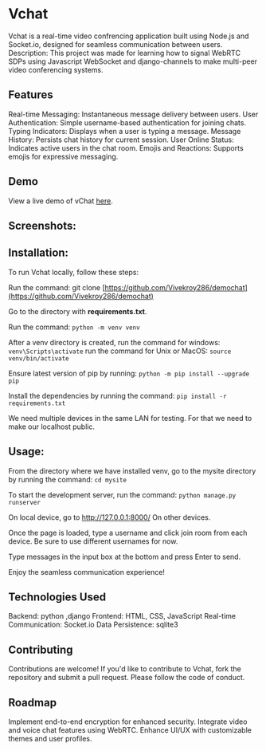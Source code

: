 # Vchat
Vchat is a real-time video confrencing application built using Node.js and Socket.io, designed for seamless communication between users.
Description: This project was made for learning how to signal WebRTC SDPs using Javascript WebSocket and django-channels to make multi-peer video conferencing systems.
## Features
Real-time Messaging: Instantaneous message delivery between users.
User Authentication: Simple username-based authentication for joining chats.
Typing Indicators: Displays when a user is typing a message.
Message History: Persists chat history for current session.
User Online Status: Indicates active users in the chat room.
Emojis and Reactions: Supports emojis for expressive messaging.
## Demo
View a live demo of vChat [here](https://vchat-990c.onrender.com).
## Screenshots:

## Installation:
To run Vchat locally, follow these steps:


Run the command: git clone [https://github.com/Vivekroy286/demochat](https://github.com/Vivekroy286/demochat)

Go to the directory with **requirements.txt**.

Run the command: 
```python -m venv venv```

After a venv directory is created, run the command for windows: 
```venv\Scripts\activate```
run the command for Unix or MacOS:
```source venv/bin/activate```

Ensure latest version of pip by running:
```python -m pip install --upgrade pip```

Install the dependencies by running the command: 
```pip install -r requirements.txt```

We need multiple devices in the same LAN for testing. For that we need to make our localhost public. 

## Usage:
From the directory where we have installed venv, go to the mysite directory by running the command: ```cd mysite```

To start the development server, run the command: ```python manage.py runserver```

On local device, go to http://127.0.0.1:8000/ On other devices.

Once the page is loaded, type a username and click join room from each device. Be sure to use different usernames for now.

Type messages in the input box at the bottom and press Enter to send.

Enjoy the seamless communication experience!

## Technologies Used
Backend: python ,django
Frontend: HTML, CSS, JavaScript
Real-time Communication: Socket.io
Data Persistence: sqlite3

## Contributing
Contributions are welcome! If you'd like to contribute to Vchat, fork the repository and submit a pull request. Please follow the code of conduct.

## Roadmap
Implement end-to-end encryption for enhanced security.
Integrate video and voice chat features using WebRTC.
Enhance UI/UX with customizable themes and user profiles.




